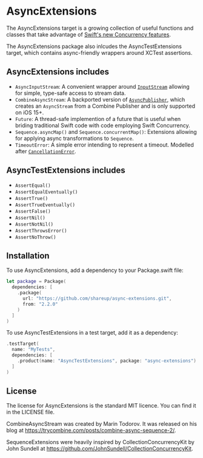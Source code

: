 # AsyncExtensions

The AsyncExtensions target is a growing collection of useful functions and classes that take advantage of [Swift's new Concurrency features](https://developer.apple.com/documentation/swift/swift_standard_library/concurrency).

The AsyncExtensions package also inlcudes the AsyncTestExtensions target, which contains async-friendly wrappers around XCTest assertions.

## AsyncExtensions includes

- `AsyncInputStream`: A convenient wrapper around [`InputStream`](https://developer.apple.com/documentation/foundation/inputstream) allowing for simple, type-safe access to stream data.
- `CombineAsyncStream`: A backported version of [`AsyncPublisher`](https://developer.apple.com/documentation/combine/asyncpublisher), which creates an `AsyncStream` from a Combine Publisher and is only supported on iOS 15+.
- `Future`: A thread-safe implemention of a future that is useful when briding traditional Swift code with code employing Swift Concurrency.
- `Sequence.asyncMap()` and `Sequence.concurrentMap()`: Extensions allowing for applying async transformations to `Sequence`.
- `TimeoutError`: A simple error intending to represent a timeout. Modelled after [`CancellationError`](https://developer.apple.com/documentation/swift/cancellationerror).

## AsyncTestExtensions includes

- `AssertEqual()`
- `AssertEqualEventually()`
- `AssertTrue()`
- `AssertTrueEventually()`
- `AssertFalse()`
- `AssertNil()`
- `AssertNotNil()`
- `AssertThrowsError()`
- `AssertNoThrow()`

## Installation

To use AsyncExtensions, add a dependency to your Package.swift file:

```swift
let package = Package(
  dependencies: [
    .package(
      url: "https://github.com/shareup/async-extensions.git",
      from: "2.2.0"
    )
  ]
)
```

To use AsyncTestExtensions in a test target, add it as a dependency:

```swift
.testTarget(
  name: "MyTests",
  dependencies: [
    .product(name: "AsyncTestExtensions", package: "async-extensions")
  ]
)
```

## License

The license for AsyncExtensions is the standard MIT licence. You can find it in the LICENSE file.

CombineAsyncStream was created by Marin Todorov. It was released on his blog at https://trycombine.com/posts/combine-async-sequence-2/.

SequenceExtensions were heavily inspired by CollectionConcurrencyKit by John Sundell at https://github.com/JohnSundell/CollectionConcurrencyKit.
